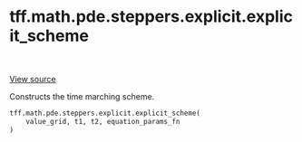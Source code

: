 <div itemscope itemtype="http://developers.google.com/ReferenceObject">
<meta itemprop="name" content="tff.math.pde.steppers.explicit.explicit_scheme" />
<meta itemprop="path" content="Stable" />
</div>

# tff.math.pde.steppers.explicit.explicit_scheme

<!-- Insert buttons and diff -->

<table class="tfo-notebook-buttons tfo-api" align="left">
</table>

<a target="_blank" href="https://github.com/google/tf-quant-finance/blob/master/tf_quant_finance/math/pde/steppers/weighted_implicit_explicit.py">View source</a>



Constructs the time marching scheme.

```python
tff.math.pde.steppers.explicit.explicit_scheme(
    value_grid, t1, t2, equation_params_fn
)
```



<!-- Placeholder for "Used in" -->
